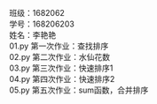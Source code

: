 班级：1682062   
学号：168206203   
姓名：李艳艳  
01.py 第一次作业：查找排序  
02.py 第二次作业：水仙花数  
03.py 第三次作业：快速排序1  
04.py 第四次作业：快速排序2  
05.py 第五次作业：sum函数，合并排序    
